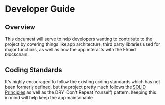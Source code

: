 # Developer Guide

## Overview
This document will serve to help developers wanting to contribute to the project by covering things like app architecture, third party libraries used for major functions, as well as how the app interacts with the Elrond blockchain.

## Coding Standards
It's highly encouraged to follow the existing coding standards which has not been formerly defined, but the project pretty much follows the [SOLID Principles](https://www.freecodecamp.org/news/solid-principles-explained-in-plain-english/) as well as the DRY (Don't Repeat Yourself) pattern. Keeping this in mind will help keep the app maintainable